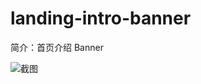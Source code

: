 # landing-intro-banner

简介：首页介绍 Banner

![截图](https://img.alicdn.com/tfs/TB1zP8Flx6I8KJjy0FgXXXXzVXa-2524-1154.png)






